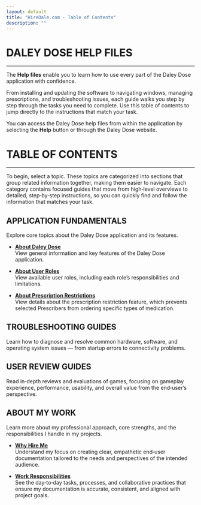 ```yaml
---
layout: default
title: "HireDale.com - Table of Contents"
description: ""
---
```


# **DALEY DOSE HELP FILES**
---
The **Help files** enable you to learn how to use every part of the Daley Dose application with confidence.

From installing and updating the software to navigating windows, managing prescriptions, and troubleshooting issues, each guide walks you step by step through the tasks you need to complete. Use this table of contents to jump directly to the instructions that match your task.

You can access the Daley Dose help files from within the application by selecting the **Help** button or through the Daley Dose website.

# **TABLE OF CONTENTS**
---
To begin, select a topic. These topics are categorized into sections that group related information together, making them easier to navigate. Each category contains focused guides that move from high‑level overviews to detailed, step‑by‑step instructions, so you can quickly find and follow the information that matches your task.

## **APPLICATION FUNDAMENTALS**
Explore core topics about the Daley Dose application and its features.

- [**About Daley Dose**](/daleydose/about-daley-dose)  
  View general information and key features of the Daley Dose application.

- [**About User Roles**](/daleydose/about-user-roles)  
  View available user roles, including each role’s responsibilities and limitations.

- [**About Prescription Restrictions**](/daleydose/about-prescription-restrictions)  
  View details about the prescription restriction feature, which prevents selected Prescribers from ordering specific types of medication.


## **TROUBLESHOOTING GUIDES**
Learn how to diagnose and resolve common hardware, software, and operating system issues — from startup errors to connectivity problems.

## **USER REVIEW GUIDES**
Read in‑depth reviews and evaluations of games, focusing on gameplay experience, performance, usability, and overall value from the end‑user’s perspective.

## **ABOUT MY WORK**
Learn more about my professional approach, core strengths, and the responsibilities I handle in my projects.

- [**Why Hire Me**](/why-hire-me)  
  Understand my focus on creating clear, empathetic end‑user documentation tailored to the needs and perspectives of the intended audience.

- [**Work Responsibilities**](/day-to-day)  
  See the day‑to‑day tasks, processes, and collaborative practices that ensure my documentation is accurate, consistent, and aligned with project goals.


